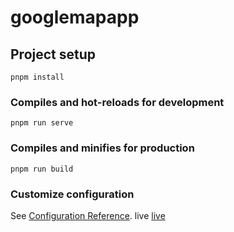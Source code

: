 # googlemapapp

## Project setup
```
pnpm install
```

### Compiles and hot-reloads for development
```
pnpm run serve
```

### Compiles and minifies for production
```
pnpm run build
```

### Customize configuration
See [Configuration Reference](https://cli.vuejs.org/config/).
live [live](https://64ed3269030b170e3e2880d7--phenomenal-bonbon-8f1882.netlify.app/)

